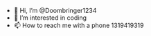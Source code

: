 - 👋 Hi, I’m @Doombringer1234
- 👀 I’m interested in coding
- 📫 How to reach me with a phone 1319419319
  

<!---
Doombringer1234/Doombringer1234 is a ✨ special ✨ repository because its `README.md` (this file) appears on your GitHub profile.
You can click the Preview link to take a look at your changes.
--->
